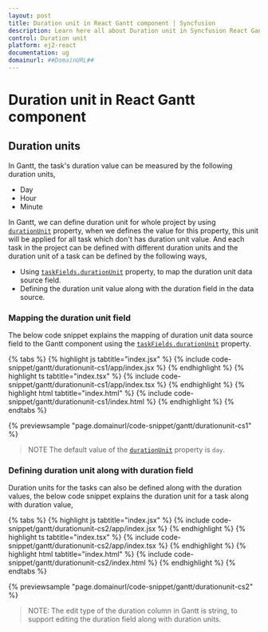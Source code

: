 ```yaml
---
layout: post
title: Duration unit in React Gantt component | Syncfusion
description: Learn here all about Duration unit in Syncfusion React Gantt component of Syncfusion Essential JS 2 and more.
control: Duration unit 
platform: ej2-react
documentation: ug
domainurl: ##DomainURL##
---
```


# Duration unit in React Gantt component

## Duration units

In Gantt, the task's duration value can be measured by the following duration units,

* Day
* Hour
* Minute

In Gantt, we can define duration unit for whole project by using [`durationUnit`](https://ej2.syncfusion.com/react/documentation/api/gantt/#durationunit) property, when we defines the value for this property, this unit will be applied for all task which don't has duration unit value.
And each task in the project can be defined with different duration units and the duration unit of a task can be defined by the following ways,

* Using [`taskFields.durationUnit`](https://ej2.syncfusion.com/react/documentation/api/gantt/taskFields/#durationunit) property, to map the duration unit data source field.
* Defining the duration unit value along with the duration field in the data source.

### Mapping the duration unit field

The below code snippet explains the mapping of duration unit data source field to the Gantt component using the [`taskFields.durationUnit`](https://ej2.syncfusion.com/react/documentation/api/gantt/taskFields/#durationunit) property.

{% tabs %}
{% highlight js tabtitle="index.jsx" %}
{% include code-snippet/gantt/durationunit-cs1/app/index.jsx %}
{% endhighlight %}
{% highlight ts tabtitle="index.tsx" %}
{% include code-snippet/gantt/durationunit-cs1/app/index.tsx %}
{% endhighlight %}
{% highlight html tabtitle="index.html" %}
{% include code-snippet/gantt/durationunit-cs1/index.html %}
{% endhighlight %}
{% endtabs %}
        
{% previewsample "page.domainurl/code-snippet/gantt/durationunit-cs1" %}

> NOTE
The default value of the [`durationUnit`](https://ej2.syncfusion.com/react/documentation/api/gantt/#durationunit) property is `day`.

### Defining duration unit along with duration field

Duration units for the tasks can also be defined along with the duration values, the below code snippet explains the duration unit for a task along with duration value,

{% tabs %}
{% highlight js tabtitle="index.jsx" %}
{% include code-snippet/gantt/durationunit-cs2/app/index.jsx %}
{% endhighlight %}
{% highlight ts tabtitle="index.tsx" %}
{% include code-snippet/gantt/durationunit-cs2/app/index.tsx %}
{% endhighlight %}
{% highlight html tabtitle="index.html" %}
{% include code-snippet/gantt/durationunit-cs2/index.html %}
{% endhighlight %}
{% endtabs %}
        
{% previewsample "page.domainurl/code-snippet/gantt/durationunit-cs2" %}

>NOTE:
The edit type of the duration column in Gantt is string, to support editing the duration field along with duration units.